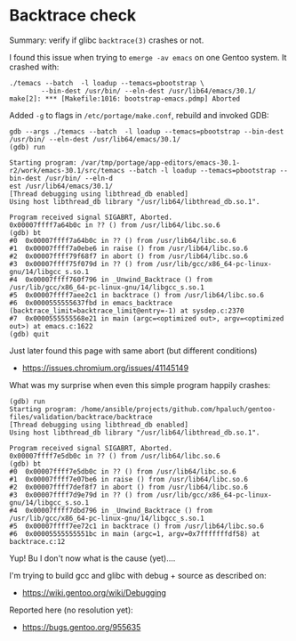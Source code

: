 # Backtrace check

Summary: verify if glibc `backtrace(3)` crashes or not.

I found this issue when trying to `emerge -av emacs` on one Gentoo system. It crashed with:

```shell
./temacs --batch  -l loadup --temacs=pbootstrap \
        --bin-dest /usr/bin/ --eln-dest /usr/lib64/emacs/30.1/
make[2]: *** [Makefile:1016: bootstrap-emacs.pdmp] Aborted
```

Added `-g` to flags in `/etc/portage/make.conf`, rebuild and invoked GDB:

```shell
gdb --args ./temacs --batch  -l loadup --temacs=pbootstrap --bin-dest /usr/bin/ --eln-dest /usr/lib64/emacs/30.1/
(gdb) run

Starting program: /var/tmp/portage/app-editors/emacs-30.1-r2/work/emacs-30.1/src/temacs --batch -l loadup --temacs=pbootstrap --bin-dest /usr/bin/ --eln-d
est /usr/lib64/emacs/30.1/
[Thread debugging using libthread_db enabled]
Using host libthread_db library "/usr/lib64/libthread_db.so.1".

Program received signal SIGABRT, Aborted.
0x00007ffff7a64b0c in ?? () from /usr/lib64/libc.so.6
(gdb) bt
#0  0x00007ffff7a64b0c in ?? () from /usr/lib64/libc.so.6
#1  0x00007ffff7a0ebe6 in raise () from /usr/lib64/libc.so.6
#2  0x00007ffff79f68f7 in abort () from /usr/lib64/libc.so.6
#3  0x00007ffff75f079d in ?? () from /usr/lib/gcc/x86_64-pc-linux-gnu/14/libgcc_s.so.1
#4  0x00007ffff760f796 in _Unwind_Backtrace () from /usr/lib/gcc/x86_64-pc-linux-gnu/14/libgcc_s.so.1
#5  0x00007ffff7aee2c1 in backtrace () from /usr/lib64/libc.so.6
#6  0x0000555555637fbd in emacs_backtrace (backtrace_limit=backtrace_limit@entry=-1) at sysdep.c:2370
#7  0x0000555555568e21 in main (argc=<optimized out>, argv=<optimized out>) at emacs.c:1622
(gdb) quit
```

Just later found this page with same abort (but different conditions)
- https://issues.chromium.org/issues/41145149

What was my surprise when even this simple program happily crashes:

```shell
(gdb) run
Starting program: /home/ansible/projects/github.com/hpaluch/gentoo-files/validation/backtrace/backtrace
[Thread debugging using libthread_db enabled]
Using host libthread_db library "/usr/lib64/libthread_db.so.1".

Program received signal SIGABRT, Aborted.
0x00007ffff7e5db0c in ?? () from /usr/lib64/libc.so.6
(gdb) bt
#0  0x00007ffff7e5db0c in ?? () from /usr/lib64/libc.so.6
#1  0x00007ffff7e07be6 in raise () from /usr/lib64/libc.so.6
#2  0x00007ffff7def8f7 in abort () from /usr/lib64/libc.so.6
#3  0x00007ffff7d9e79d in ?? () from /usr/lib/gcc/x86_64-pc-linux-gnu/14/libgcc_s.so.1
#4  0x00007ffff7dbd796 in _Unwind_Backtrace () from /usr/lib/gcc/x86_64-pc-linux-gnu/14/libgcc_s.so.1
#5  0x00007ffff7ee72c1 in backtrace () from /usr/lib64/libc.so.6
#6  0x00005555555551bc in main (argc=1, argv=0x7fffffffdf58) at backtrace.c:12
```

Yup! Bu I don't now what is the cause (yet)....

I'm trying to build gcc and glibc with debug + source as described on:
- https://wiki.gentoo.org/wiki/Debugging

Reported here (no resolution yet):
- https://bugs.gentoo.org/955635

